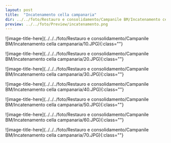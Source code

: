 ```yaml
---
layout: post
title:  "Incatenamento cella campanaria"
dir: ../../foto/Restauro e consolidamento/Campanile BM/Incatenamento cella campanaria
preview: ../../foto/Preview/incatenamento.png
---
```


![image-title-here](../../../foto/Restauro e consolidamento/Campanile BM/Incatenamento cella campanaria/10.JPG){:class=""}

![image-title-here](../../../foto/Restauro e consolidamento/Campanile BM/Incatenamento cella campanaria/20.JPG){:class=""}

![image-title-here](../../../foto/Restauro e consolidamento/Campanile BM/Incatenamento cella campanaria/30.JPG){:class=""}

![image-title-here](../../../foto/Restauro e consolidamento/Campanile BM/Incatenamento cella campanaria/40.JPG){:class=""}

![image-title-here](../../../foto/Restauro e consolidamento/Campanile BM/Incatenamento cella campanaria/50.JPG){:class=""}

![image-title-here](../../../foto/Restauro e consolidamento/Campanile BM/Incatenamento cella campanaria/60.JPG){:class=""}

![image-title-here](../../../foto/Restauro e consolidamento/Campanile BM/Incatenamento cella campanaria/70.JPG){:class=""}